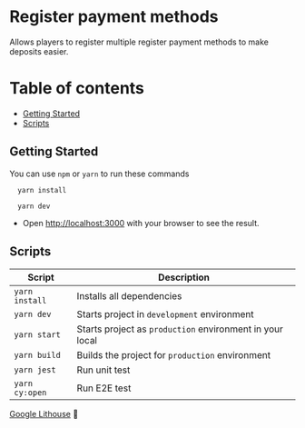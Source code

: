 # Register payment methods

Allows players to register multiple register payment methods to make deposits easier.

# Table of contents
- [Getting Started](#getting-started)
- [Scripts](#scripts)

## Getting Started

You can use `npm` or `yarn` to run these commands

```shell
  yarn install
```

```shell
  yarn dev
```

- Open [http://localhost:3000](http://localhost:3000) with your browser to see the result.

## Scripts
| Script           | Description                                                |
| ---------------- | ---------------------------------------------------------- |
| `yarn install`   | Installs all dependencies                                  |
| `yarn dev`       | Starts project in `development` environment                |
| `yarn start`     | Starts project as `production` environment in your local   |
| `yarn build`     | Builds the project for `production` environment            |
| `yarn jest`      | Run unit test                                              |
| `yarn cy:open`   | Run E2E test                                               |


[Google Lithouse](https://googlechrome.github.io/lighthouse/viewer/?psiurl=https%3A%2F%2Fregister-payment-methods.vercel.app%2F&strategy=mobile&category=performance&category=accessibility&category=best-practices&category=seo&category=pwa&utm_source=lh-chrome-ext#performance) 🚀
